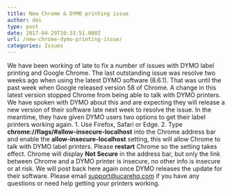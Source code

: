 ```yaml
---
title: New Chrome & DYMO printing issue
author: des
type: post
date: 2017-04-29T10:33:51.000Z
url: /new-chrome-dymo-printing-issue/
categories: Issues
---
```


We have been working of late to fix a number of issues with DYMO label printing and Google Chrome. The last outstanding issue was resolve two weeks ago when using the latest DYMO software (8.6.1). That was until the past week when Google released version 58 of Chrome. A change in this latest version stopped Chrome from being able to talk with DYMO printers. We have spoken with DYMO about this and are expecting they will release a new version of their software late next week to resolve the issue. In the meantime, they have given DYMO users two options to get their label printers working again. 1. Use Firefox, Safari or Edge. 2. Type **chrome://flags/#allow-insecure-localhost** into the Chrome address bar and enable the **allow-insecure-localhost** setting, this will allow Chrome to talk with DYMO label printers. Please **restart** Chrome so the setting takes effect. Chrome will display **Not Secure** in the address bar, but only the link between Chrome and a DYMO printer is insecure, no other info is insecure or at risk. We will post back here again once DYMO releases the update for their software. Please email support@ucarehq.com if you have any questions or need help getting your printers working.